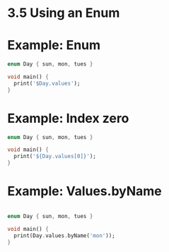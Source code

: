 # 3.5 Using an Enum

# Example: Enum 

```dart
enum Day { sun, mon, tues }

void main() {
  print('$Day.values');
}

```


# Example: Index zero

```dart
enum Day { sun, mon, tues }

void main() {
  print('${Day.values[0]}');
}

```


# Example: Values.byName 

```dart

enum Day { sun, mon, tues }

void main() {
  print(Day.values.byName('mon'));
}
```
